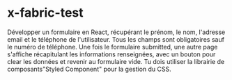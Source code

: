 # x-fabric-test

Développer un formulaire en React, récupérant le prénom, le nom, l'adresse email et le téléphone de l'utilisateur. Tous les champs sont obligatoires sauf le numéro de téléphone. Une fois le formulaire submitted, une autre page s'affiche récapitulant les informations renseignées, avec un bouton pour clear les données et revenir au formulaire vide. Tu dois utiliser la librairie de composants"Styled Component" pour la gestion du CSS.